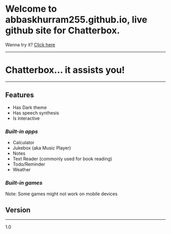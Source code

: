 # Welcome to abbaskhurram255.github.io, live github site for Chatterbox.
Wanna try it? [Click here]


------
# Chatterbox... it assists you!
-------


## Features
- Has Dark theme
- Has speech synthesis
- Is interactive

### _Built-in apps_
- Calculator
- Jukebox (aka Music Player)
- Notes
- Text Reader (commonly used for book reading)
- Todo/Reminder
- Weather

### _Built-in games_

Note: Some games might not work on mobile devices

## Version 
-------
1.0

[Click here]: <https://abbaskhurram255.github.io/Chatterbox/>

